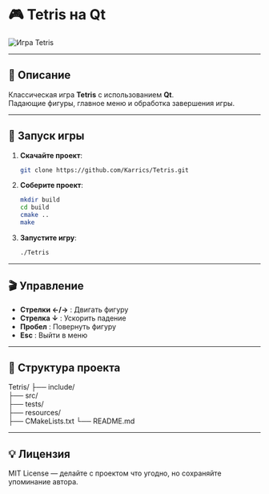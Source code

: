 # 🎮 Tetris на Qt

![Игра Tetris](https://avatars.mds.yandex.net/i?id=64a83fc24ddecbd524de22a0e08b54b1_l-4554202-images-thumbs&n=13)  

---

## 📌 Описание 

Классическая игра **Tetris** с использованием **Qt**.  
Падающие фигуры, главное меню и обработка завершения игры.

---

## 🚀 Запуск игры

1. **Скачайте проект**:
    ```bash
    git clone https://github.com/Karrics/Tetris.git

2. **Соберите проект**:
    ```bash
    mkdir build
    cd build
    cmake ..
    make

3. **Запустите игру**:
    ```bash
    ./Tetris

---

## 🎬 Управление

- **Стрелки ←/→** : Двигать фигуру
- **Стрелка ↓** : Ускорить падение
- **Пробел** : Повернуть фигуру
- **Esc** : Выйти в меню

---

## 📂 Структура проекта

Tetris/
├── include/       
├── src/           
├── tests/         
├── resources/     
├── CMakeLists.txt 
└── README.md      

---

## 💡 Лицензия

MIT License — делайте с проектом что угодно, но сохраняйте упоминание автора.